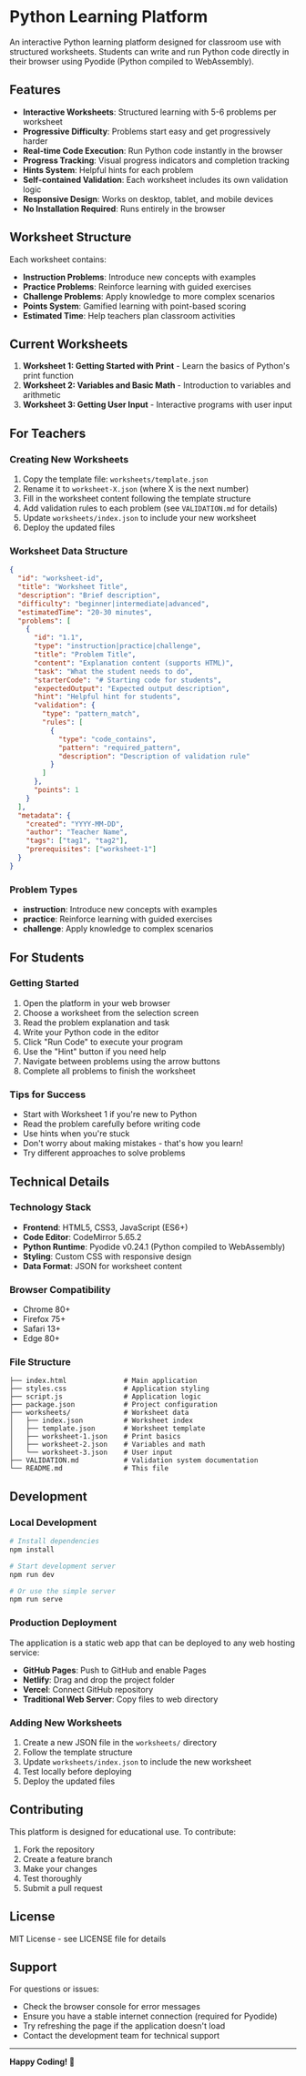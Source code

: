 # Python Learning Platform

An interactive Python learning platform designed for classroom use with structured worksheets. Students can write and run Python code directly in their browser using Pyodide (Python compiled to WebAssembly).

## Features

- **Interactive Worksheets**: Structured learning with 5-6 problems per worksheet
- **Progressive Difficulty**: Problems start easy and get progressively harder
- **Real-time Code Execution**: Run Python code instantly in the browser
- **Progress Tracking**: Visual progress indicators and completion tracking
- **Hints System**: Helpful hints for each problem
- **Self-contained Validation**: Each worksheet includes its own validation logic
- **Responsive Design**: Works on desktop, tablet, and mobile devices
- **No Installation Required**: Runs entirely in the browser

## Worksheet Structure

Each worksheet contains:
- **Instruction Problems**: Introduce new concepts with examples
- **Practice Problems**: Reinforce learning with guided exercises
- **Challenge Problems**: Apply knowledge to more complex scenarios
- **Points System**: Gamified learning with point-based scoring
- **Estimated Time**: Help teachers plan classroom activities

## Current Worksheets

1. **Worksheet 1: Getting Started with Print** - Learn the basics of Python's print function
2. **Worksheet 2: Variables and Basic Math** - Introduction to variables and arithmetic
3. **Worksheet 3: Getting User Input** - Interactive programs with user input

## For Teachers

### Creating New Worksheets

1. Copy the template file: `worksheets/template.json`
2. Rename it to `worksheet-X.json` (where X is the next number)
3. Fill in the worksheet content following the template structure
4. Add validation rules to each problem (see `VALIDATION.md` for details)
5. Update `worksheets/index.json` to include your new worksheet
6. Deploy the updated files

### Worksheet Data Structure

```json
{
  "id": "worksheet-id",
  "title": "Worksheet Title",
  "description": "Brief description",
  "difficulty": "beginner|intermediate|advanced",
  "estimatedTime": "20-30 minutes",
  "problems": [
    {
      "id": "1.1",
      "type": "instruction|practice|challenge",
      "title": "Problem Title",
      "content": "Explanation content (supports HTML)",
      "task": "What the student needs to do",
      "starterCode": "# Starting code for students",
      "expectedOutput": "Expected output description",
      "hint": "Helpful hint for students",
      "validation": {
        "type": "pattern_match",
        "rules": [
          {
            "type": "code_contains",
            "pattern": "required_pattern",
            "description": "Description of validation rule"
          }
        ]
      },
      "points": 1
    }
  ],
  "metadata": {
    "created": "YYYY-MM-DD",
    "author": "Teacher Name",
    "tags": ["tag1", "tag2"],
    "prerequisites": ["worksheet-1"]
  }
}
```

### Problem Types

- **instruction**: Introduce new concepts with examples
- **practice**: Reinforce learning with guided exercises  
- **challenge**: Apply knowledge to complex scenarios

## For Students

### Getting Started

1. Open the platform in your web browser
2. Choose a worksheet from the selection screen
3. Read the problem explanation and task
4. Write your Python code in the editor
5. Click "Run Code" to execute your program
6. Use the "Hint" button if you need help
7. Navigate between problems using the arrow buttons
8. Complete all problems to finish the worksheet

### Tips for Success

- Start with Worksheet 1 if you're new to Python
- Read the problem carefully before writing code
- Use hints when you're stuck
- Don't worry about making mistakes - that's how you learn!
- Try different approaches to solve problems

## Technical Details

### Technology Stack

- **Frontend**: HTML5, CSS3, JavaScript (ES6+)
- **Code Editor**: CodeMirror 5.65.2
- **Python Runtime**: Pyodide v0.24.1 (Python compiled to WebAssembly)
- **Styling**: Custom CSS with responsive design
- **Data Format**: JSON for worksheet content

### Browser Compatibility

- Chrome 80+
- Firefox 75+
- Safari 13+
- Edge 80+

### File Structure

```
├── index.html              # Main application
├── styles.css              # Application styling
├── script.js               # Application logic
├── package.json            # Project configuration
├── worksheets/             # Worksheet data
│   ├── index.json          # Worksheet index
│   ├── template.json       # Worksheet template
│   ├── worksheet-1.json    # Print basics
│   ├── worksheet-2.json    # Variables and math
│   └── worksheet-3.json    # User input
├── VALIDATION.md           # Validation system documentation
└── README.md               # This file
```

## Development

### Local Development

```bash
# Install dependencies
npm install

# Start development server
npm run dev

# Or use the simple server
npm run serve
```

### Production Deployment

The application is a static web app that can be deployed to any web hosting service:

- **GitHub Pages**: Push to GitHub and enable Pages
- **Netlify**: Drag and drop the project folder
- **Vercel**: Connect GitHub repository
- **Traditional Web Server**: Copy files to web directory

### Adding New Worksheets

1. Create a new JSON file in the `worksheets/` directory
2. Follow the template structure
3. Update `worksheets/index.json` to include the new worksheet
4. Test locally before deploying
5. Deploy the updated files

## Contributing

This platform is designed for educational use. To contribute:

1. Fork the repository
2. Create a feature branch
3. Make your changes
4. Test thoroughly
5. Submit a pull request

## License

MIT License - see LICENSE file for details

## Support

For questions or issues:
- Check the browser console for error messages
- Ensure you have a stable internet connection (required for Pyodide)
- Try refreshing the page if the application doesn't load
- Contact the development team for technical support

---

**Happy Coding! 🐍**
